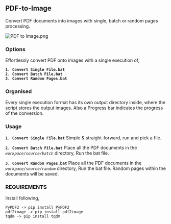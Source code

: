## PDF-to-Image  
Convert PDF documents into images with single, batch or random pages processing.

![PDF to Image.png](https://i.postimg.cc/nhVpdyZ1/PDF-to-Image.png)

### Options
Effortlessly convert PDF onto images with a single execution of, 

**`1. Convert Single File.bat`**   
**`2. Convert Batch File.bat`**  
**`3. Convert Random Pages.bat`**  

### Organised
Every single execution format has its own output directory inside, where the script stores the output images. Also a Progress bar indicates the progress of the conversion.

### Usage
**`1. Convert Single File.bat`** Simple & straight-forward, run and pick a file.  

**`2. Convert Batch File.bat`** Place all the PDF documents in the *`workpace/source/batch`* directory, Run the bat file.  

**`3. Convert Random Pages.bat`**  Place all the PDF documents in the *`workpace/source/random`* directory, Run the bat file. Random pages within the documents will be saved.

### REQUIREMENTS
Install following,
```
PyPDF2 -> pip install PyPDF2
pdf2image -> pip install pdf2image
tqdm -> pip install tqdm
```

